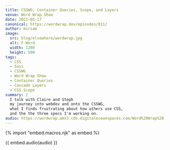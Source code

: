 ```yaml
---
title: CSSWG, Container Queries, Scope, and Layers
venue: Word Wrap Show
date: 2021-05-17
canonical: https://wordwrap.dev/episodes/011/
author: miriam
image:
  src: blog/elsewhere/wordwrap.jpg
  alt: F-Word
  width: 1280
  height: 500
tags:
  - CSS
  - Sass
  - CSSWG
  - Word Wrap Show
  - Container Queries
  - Cascade Layers
  - CSS Scope
summary: |
  I talk with Claire and Steph
  my journey into webdev and onto the CSSWG,
  what I finds frustrating about how others use CSS,
  and the the three specs I'm working on.
audio: https://wordwrap.ams3.cdn.digitaloceanspaces.com/Word%20Wrap%20-%20Episode%2011.mp3
---
```


{% import "embed.macros.njk" as embed %}

{{ embed.audio(audio) }}
